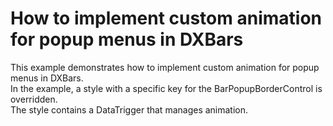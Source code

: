 # How to implement custom animation for popup menus in DXBars 


<p>This example demonstrates how to implement custom animation for popup menus in DXBars.<br />
In the example, a style with a specific key for the BarPopupBorderControl is overridden.<br />
The style contains a DataTrigger that manages animation.</p>

<br/>


